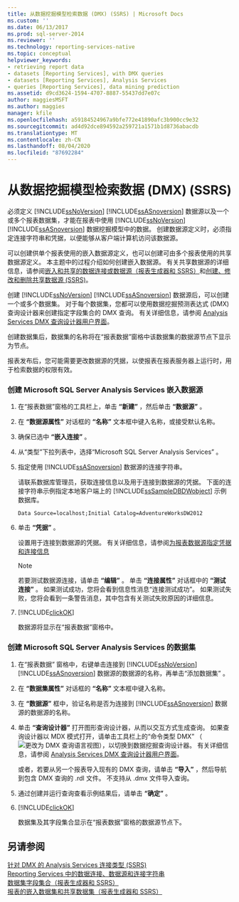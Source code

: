 ```yaml
---
title: 从数据挖掘模型检索数据 (DMX) (SSRS) | Microsoft Docs
ms.custom: ''
ms.date: 06/13/2017
ms.prod: sql-server-2014
ms.reviewer: ''
ms.technology: reporting-services-native
ms.topic: conceptual
helpviewer_keywords:
- retrieving report data
- datasets [Reporting Services], with DMX queries
- datasets [Reporting Services], Analysis Services
- queries [Reporting Services], data mining prediction
ms.assetid: d9cd3624-1594-4707-8887-55437dd7e07c
author: maggiesMSFT
ms.author: maggies
manager: kfile
ms.openlocfilehash: a59184524967a9bfe772e41890afc3b900cc9e32
ms.sourcegitcommit: ad4d92dce894592a259721a1571b1d8736abacdb
ms.translationtype: MT
ms.contentlocale: zh-CN
ms.lasthandoff: 08/04/2020
ms.locfileid: "87692284"
---
```

# <a name="retrieve-data-from-a-data-mining-model-dmx-ssrs"></a>从数据挖掘模型检索数据 (DMX) (SSRS)
  必须定义 [!INCLUDE[ssNoVersion](../../../includes/ssnoversion-md.md)] [!INCLUDE[ssASnoversion](../../../includes/ssasnoversion-md.md)] 数据源以及一个或多个报表数据集，才能在报表中使用 [!INCLUDE[ssNoVersion](../../../includes/ssnoversion-md.md)] [!INCLUDE[ssASnoversion](../../../includes/ssasnoversion-md.md)] 数据挖掘模型中的数据。 创建数据源定义时，必须指定连接字符串和凭据，以便能够从客户端计算机访问该数据源。  
  
 可以创建供单个报表使用的嵌入数据源定义，也可以创建可由多个报表使用的共享数据源定义。 本主题中的过程介绍如何创建嵌入数据源。 有关共享数据源的详细信息，请参阅[嵌入和共享的数据连接或数据源（报表生成器和 SSRS）](../embedded-and-shared-data-connections-or-data-sources-report-builder-and-ssrs.md)和[创建、修改和删除共享数据源 (SSRS)](create-modify-and-delete-shared-data-sources-ssrs.md)。  
  
 创建 [!INCLUDE[ssNoVersion](../../../includes/ssnoversion-md.md)] [!INCLUDE[ssASnoversion](../../../includes/ssasnoversion-md.md)] 数据源后，可以创建一个或多个数据集。 对于每个数据集，您都可以使用数据挖掘预测表达式 (DMX) 查询设计器来创建指定字段集合的 DMX 查询。 有关详细信息，请参阅 [Analysis Services DMX 查询设计器用户界面](analysis-services-dmx-query-designer-user-interface.md)。  
  
 创建数据集后，数据集的名称将在“报表数据”窗格中该数据集的数据源节点下显示为节点。  
  
 报表发布后，您可能需要更改数据源的凭据，以使报表在报表服务器上运行时，用于检索数据的权限有效。  
  
### <a name="to-create-an-embedded-microsoft-sql-server-analysis-services-data-source"></a>创建 Microsoft SQL Server Analysis Services 嵌入数据源  
  
1.  在“报表数据”窗格的工具栏上，单击 **“新建”** ，然后单击 **“数据源”** 。  
  
2.  在 **“数据源属性”** 对话框的 **“名称”** 文本框中键入名称，或接受默认名称。  
  
3.  确保已选中 **“嵌入连接”** 。  
  
4.  从“类型”下拉列表中，选择“Microsoft SQL Server Analysis Services”   。  
  
5.  指定使用 [!INCLUDE[ssASnoversion](../../../includes/ssasnoversion-md.md)] 数据源的连接字符串。  
  
     请联系数据库管理员，获取连接信息以及用于连接到数据源的凭据。 下面的连接字符串示例指定本地客户端上的 [!INCLUDE[ssSampleDBDWobject](../../includes/sssampledbdwobject-md.md)] 示例数据库。  
  
    ```  
    Data Source=localhost;Initial Catalog=AdventureWorksDW2012  
    ```  
  
6.  单击 **“凭据”** 。  
  
     设置用于连接到数据源的凭据。 有关详细信息，请参阅[为报表数据源指定凭据和连接信息](../../integration-services/connection-manager/data-sources.md)  
  
    > [!NOTE]  
    >  若要测试数据源连接，请单击 **“编辑”** 。 单击 **“连接属性”** 对话框中的 **“测试连接”** 。 如果测试成功，您将会看到信息性消息“连接测试成功”。 如果测试失败，您将会看到一条警告消息，其中包含有关测试失败原因的详细信息。  
  
7.  [!INCLUDE[clickOK](../../../includes/clickok-md.md)]  
  
     数据源将显示在“报表数据”窗格中。  
  
### <a name="to-create-a-dataset-for-a-microsoft-sql-server-analysis-services"></a>创建 Microsoft SQL Server Analysis Services 的数据集  
  
1.  在“报表数据”  窗格中，右键单击连接到 [!INCLUDE[ssNoVersion](../../../includes/ssnoversion-md.md)] [!INCLUDE[ssASnoversion](../../../includes/ssasnoversion-md.md)] 数据源的数据源的名称，再单击“添加数据集”  。  
  
2.  在 **“数据集属性”** 对话框的 **“名称”** 文本框中键入名称。  
  
3.  在 **“数据源”** 框中，验证名称是否为连接到 [!INCLUDE[ssASnoversion](../../../includes/ssasnoversion-md.md)] 数据源的数据源的名称。  
  
4.  单击 **“查询设计器”** 打开图形查询设计器，从而以交互方式生成查询。 如果查询设计器以 MDX 模式打开，请单击工具栏上的“命令类型 DMX”  （![更改为 DMX 查询语言视图](../media/rsqdicon-commandtypedmx.gif "更改为 DMX 查询语言视图")），以切换到数据挖掘查询设计器。 有关详细信息，请参阅 [Analysis Services DMX 查询设计器用户界面](analysis-services-dmx-query-designer-user-interface.md)。  
  
     或者，若要从另一个报表导入现有的 DMX 查询，请单击 **“导入”** ，然后导航到包含 DMX 查询的 .rdl 文件。 不支持从 .dmx 文件导入查询。  
  
5.  通过创建并运行查询查看示例结果后，请单击 **“确定”** 。  
  
6.  [!INCLUDE[clickOK](../../../includes/clickok-md.md)]  
  
     数据集及其字段集合显示在“报表数据”窗格的数据源节点下。  
  
## <a name="see-also"></a>另请参阅  
 [针对 DMX 的 Analysis Services 连接类型 (SSRS)](analysis-services-connection-type-for-dmx-ssrs.md)   
 [Reporting Services 中的数据连接、数据源和连接字符串](../data-connections-data-sources-and-connection-strings-in-reporting-services.md)   
 [数据集字段集合（报表生成器和 SSRS）](dataset-fields-collection-report-builder-and-ssrs.md)   
 [报表的嵌入数据集和共享数据集（报表生成器和 SSRS）](report-embedded-datasets-and-shared-datasets-report-builder-and-ssrs.md)  
  
  
